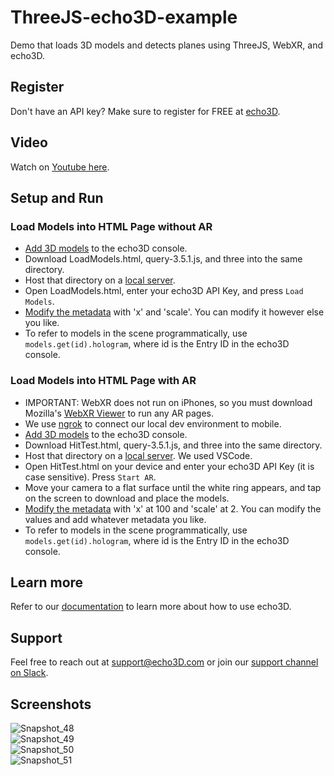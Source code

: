 # ThreeJS-echo3D-example
Demo that loads 3D models and detects planes using ThreeJS, WebXR, and echo3D.

## Register
Don't have an API key? Make sure to register for FREE at [echo3D](https://console.echo3D.co/#/auth/register).

## Video
Watch on [Youtube here](https://youtu.be/eMsN8HzYRO8).

## Setup and Run
### Load Models into HTML Page without AR
* [Add 3D models](https://docs.echo3d.com/quickstart/add-a-3d-model) to the echo3D console.
* Download LoadModels.html, query-3.5.1.js, and three into the same directory.
* Host that directory on a [local server](https://threejs.org/docs/#manual/en/introduction/How-to-run-things-locally).
* Open LoadModels.html, enter your echo3D API Key, and press `Load Models`.
* [Modify the metadata](https://docs.echo3d.com/unity/transforming-content) with 'x' and 'scale'. You can modify it however else you like.
* To refer to models in the scene programmatically, use `models.get(id).hologram`, where id is the Entry ID in the echo3D console.

### Load Models into HTML Page with AR
* IMPORTANT: WebXR does not run on iPhones, so you must download Mozilla's [WebXR Viewer](https://apps.apple.com/us/app/webxr-viewer/id1295998056) to run any AR pages.
* We use [ngrok](https://ngrok.com/docs/secure-tunnels/ngrok-agent/reference/api/) to connect our local dev environment to mobile.
* [Add 3D models](https://docs.echo3d.com/quickstart/add-a-3d-model) to the echo3D console.
* Download HitTest.html, query-3.5.1.js, and three into the same directory.
* Host that directory on a [local server](https://threejs.org/docs/#manual/en/introduction/How-to-run-things-locally). We used VSCode.
* Open HitTest.html on your device and enter your echo3D API Key (it is case sensitive). Press `Start AR`.
* Move your camera to a flat surface until the white ring appears, and tap on the screen to download and place the models.
* [Modify the metadata](https://docs.echo3d.com/unity/transforming-content) with 'x' at 100 and 'scale' at 2. You can modify the values and add whatever metadata you like.
* To refer to models in the scene programmatically, use `models.get(id).hologram`, where id is the Entry ID in the echo3D console.

## Learn more
Refer to our [documentation](https://docs.echo3D.com) to learn more about how to use echo3D.

## Support
Feel free to reach out at [support@echo3D.com](mailto:support@echo3D.com) or join our [support channel on Slack](https://go.echo3D.co/join). 

## Screenshots
![Snapshot_48](https://github.com/echo3Dco/ThreeJS-echo3D-example/assets/99516371/1a90998d-6870-40db-9b28-99a6d49a13e1)<br>
![Snapshot_49](https://github.com/echo3Dco/ThreeJS-echo3D-example/assets/99516371/d9808cab-8018-497e-ba2d-252f88107950)<br>
![Snapshot_50](https://github.com/echo3Dco/ThreeJS-echo3D-example/assets/99516371/68f5310d-7d30-4769-bdab-042831ec4437)<br>
![Snapshot_51](https://github.com/echo3Dco/ThreeJS-echo3D-example/assets/99516371/86819a2c-2eb0-4f7d-b321-c86b80671741)

